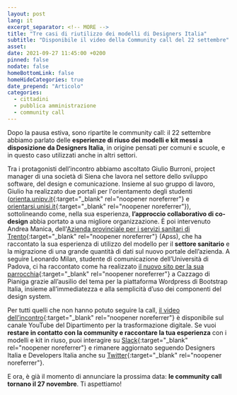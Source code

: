 ```yaml
---
layout: post
lang: it
excerpt_separator: <!-- MORE -->
title: "Tre casi di riutilizzo dei modelli di Designers Italia"
subtitle: "Disponibile il video della Community call del 22 settembre"
asset: 
date: 2021-09-27 11:45:00 +0200
pinned: false
nodate: false
homeBottomLink: false
homeHideCategories: true
date_prepend: "Articolo"
categories:
  - cittadini
  - pubblica amministrazione
  - community call
---
```


<!-- MORE -->

Dopo la pausa estiva, sono ripartite le community call: il 22 settembre abbiamo parlato delle **esperienze di riuso dei modelli e kit messi a disposizione da Designers Italia**, in origine pensati per comuni e scuole, e in questo caso utilizzati anche in altri settori.

Tra i protagonisti dell’incontro abbiamo ascoltato Giulio Burroni, project manager di  una società di Siena che lavora nel settore dello sviluppo software, del design e comunicazione. Insieme al suo gruppo di lavoro, Giulio ha realizzato due portali per l'orientamento degli studenti ([orienta.unipv.it](https://orienta.unipv.it/){:target="_blank" rel="noopener noreferrer"} e [orientarsi.unisi.it](https://orientarsi.unisi.it/){:target="_blank" rel="noopener noreferrer"}), sottolineando come, nella sua esperienza, **l’approccio collaborativo di co-design** abbia portato a una migliore organizzazione. È poi intervenuto Andrea Manica, dell'[Azienda provinciale per i servizi sanitari di Trento](http://www.apss.tn.it){:target="_blank" rel="noopener noreferrer"} (Apss), che ha raccontato la sua esperienza di utilizzo del modello per il **settore sanitario** e la migrazione di una grande quantità di dati sul nuovo portale dell’azienda. A seguire Leonardo Milan, studente di comunicazione dell’Università di Padova, ci ha raccontato come ha realizzato [il nuovo sito per la sua parrocchia](https://www.parrocchiacazzago.it/){:target="_blank" rel="noopener noreferrer"} a Cazzago di Pianiga grazie all’ausilio del tema per la piattaforma Wordpress di Bootstrap Italia, insieme all’immediatezza e alla semplicità d’uso dei componenti del design system.

Per tutti quelli che non hanno potuto seguire la call, [il video dell’incontro](https://www.youtube.com/watch?v=q0Uh_5SOCFA){:target="_blank" rel="noopener noreferrer"} è disponibile sul canale YouTube del Dipartimento per la trasformazione digitale. Se vuoi **restare in contatto con la community e raccontare la tua esperienza** con i modelli e kit in riuso, puoi interagire su [Slack](https://developersitalia.slack.com/ssb/redirect){:target="_blank" rel="noopener noreferrer"} e rimanere aggiornato seguendo Designers Italia e Developers Italia anche su [Twitter](https://twitter.com/designersita?lang=it){:target="_blank" rel="noopener noreferrer"}.

E  ora, è già il momento di annunciare la prossima data: **le community call tornano il 27 novembre**. Ti aspettiamo!
